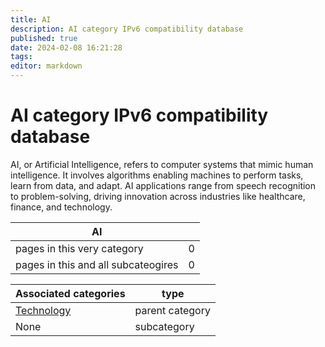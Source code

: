 ```yaml
---
title: AI
description: AI category IPv6 compatibility database
published: true
date: 2024-02-08 16:21:28 
tags:
editor: markdown
---
```


# AI category IPv6 compatibility database


AI, or Artificial Intelligence, refers to computer systems that mimic human intelligence. It involves algorithms enabling machines to perform tasks, learn from data, and adapt. AI applications range from speech recognition to problem-solving, driving innovation across industries like healthcare, finance, and technology.


| AI   |   |
| - | - |
| pages in this very category | 0 |
| pages in this and all subcateogires | 0 |

| Associated categories | type |
| - | - |
| [Technology](../Technology) | parent category |
| None | subcategory |